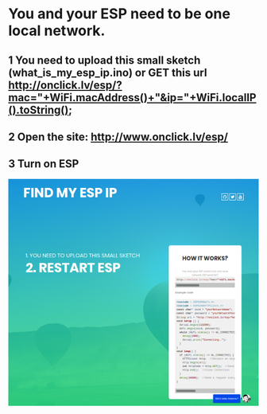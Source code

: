 # You and your ESP need to be one local network.


## 1 You need to upload this small sketch (what_is_my_esp_ip.ino) or GET this url http://onclick.lv/esp/?mac="+WiFi.macAddress()+"&ip="+WiFi.localIP().toString();
## 2 Open the site: http://www.onclick.lv/esp/
## 3 Turn on ESP

![alt text](https://github.com/renat2985/what_is_my_esp_ip/raw/master/screen.png "Screen")
